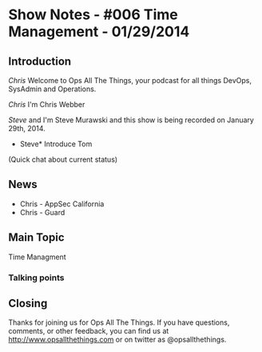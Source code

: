 Show Notes - #006 Time Management - 01/29/2014
===========================

Introduction
------------
*Chris* Welcome to Ops All The Things, your podcast for all things DevOps, SysAdmin and Operations. 

*Chris* I'm Chris Webber

*Steve* and I'm Steve Murawski and this show is being recorded on January 29th, 2014.

* Steve* Introduce Tom

(Quick chat about current status)

News
----
* Chris - AppSec California
* Chris - Guard

Main Topic
----------

Time Managment

### Talking points


Closing
-------
Thanks for joining us for Ops All The Things.  If you have questions, comments, or other feedback, you can find us at <http://www.opsallthethings.com> or on twitter as @opsallthethings.
